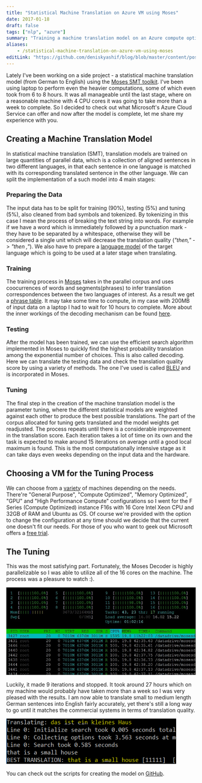 ```yaml
---
title: "Statistical Machine Translation on Azure VM using Moses"
date: 2017-01-18
draft: false
tags: ["nlp", "azure"]
summary: "Training a machine translation model on an Azure compute optimized VM."
aliases:
    - /statistical-machine-translation-on-azure-vm-using-moses
editLink: "https://github.com/deniskyashif/blog/blob/master/content/posts/2017-01-18-using-azure-vm-for-smt-model.md"
---
```


Lately I've been working on a side project - a statistical machine translation model (from German to English) using the [Moses SMT toolkit](http://www.statmt.org/moses/index.php?n=Main.HomePage). I've been using laptop to perform even the heavier computations, some of which even took from 6 to 8 hours. It was all manageable until the last stage, where on a reasonable machine with 4 CPU cores it was going to take more than a week to complete. So I decided to check out what Microsoft's Azure Cloud Service can offer and now after the model is complete, let me share my experience with you.

## Creating a Machine Translation Model

In statistical machine translation (SMT), translation models are trained on large quantities of parallel data, which is a collection of aligned sentences in two different languages, in that each sentence in one language is matched with its corresponding translated sentence in the other language. We can split the implementation of a such model into 4 main stages:


### Preparing the Data

The input data has to be split for training (90%), testing (5%) and tuning (5%), also cleaned from bad symbols and tokenized. By tokenizing in this case I mean the process of breaking the text string into words. For example if we have a word which is immediately followed by a punctuation mark - they have to be separated by a whitespace, otherwise they will be considered a single unit which will decrease the translation quality (_"then,"_ -> _"then ,"_). We also have to prepare a [language model](https://en.wikipedia.org/wiki/Language_model) of the target language which is going to be used at a later stage when translating.

### Training

The training process in [Moses](http://http//www.statmt.org/moses/index.php?n=Main.HomePage) takes in the parallel corpus and uses coocurrences of words and segments(phrases) to infer translation correspondences between the two languages of interest. As a result we get a [phrase table](http://www.statmt.org/moses/?n=FactoredTraining.ScorePhrases). It may take some time to compute, in my case with 200MB of input data on a laptop I had to wait for 10 hours to complete. More about the inner workings of the decoding mechanism can be found [here](http://www.statmt.org/moses/?n=moses.background).

### Testing

After the model has been trained, we can use the efficient search algorithm implemented in Moses to quickly find the highest probability translation among the exponential number of choices. This is also called decoding. Here we can translate the testing data and check the translation quality score by using a variety of methods. The one I've used is called [BLEU](https://en.wikipedia.org/wiki/BLEU) and is incorporated in Moses.

### Tuning

The final step in the creation of the machine translation model is the parameter tuning, where the different statistical models are weighted against each other to produce the best possible translations. The part of the corpus allocated for tuning gets translated and the model weights get readjusted. The process repeats until there is a considerable improvement in the translation score. Each iteration takes a lot of time on its own and the task is expected to make around 15 iterations on average until a good local maximum is found. This is the most computationally intensive stage as it can take days even weeks depending on the input data and the hardware.

## Choosing a VM for the Tuning Process

We can choose from a [variety](https://azure.microsoft.com/en-gb/pricing/details/virtual-machines/linux/) of machines depending on the needs. There're "General Purpose", "Compute Optimized", "Memory Optimized", "GPU" and "High Performance Compute" configurations so I went for the F Series (Compute Optimized) instance F16s with 16 Core Intel Xeon CPU and 32GB of RAM and Ubuntu as OS. Of course we're provided with the option to change the configuration at any time should we decide that the current one doesn't fit our needs. For those of you who want to geek out Microsoft offers a [free trial](https://azure.microsoft.com/en-us/trial/free-trial-virtual-machines/).

## The Tuning

This was the most satisfying part. Fortunately, the Moses Decoder is highly parallelizable so I was able to utilize all of the 16 cores on the machine. The process was a pleasure to watch :).

![Moses htop](/images/posts/2017-01-18-smt-moses-azure/moses-on-azure-16core.jpg "htop")

Luckily, it made 9 iterations and stopped. It took around 27 hours which on my machine would probably have taken more than a week so I was very pleased with the results. I am now able to translate small to medium length German sentences into English fairly accurately, yet there's still a long way to go until it matches the commercial systems in terms of translation quality.

![Translation](/images/posts/2017-01-18-smt-moses-azure/translation.png "en-de")

You can check out the scripts for creating the model on [GitHub](https://github.com/deniskyashif/smt-moses).
